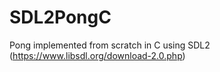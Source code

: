 # SDL2PongC
Pong implemented from scratch in C using SDL2 (https://www.libsdl.org/download-2.0.php) 
